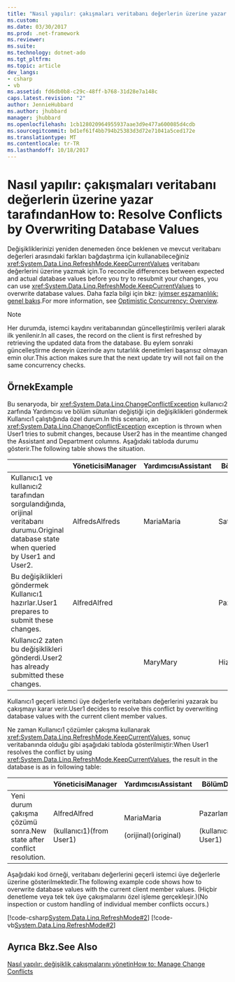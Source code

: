 ```yaml
---
title: "Nasıl yapılır: çakışmaları veritabanı değerlerin üzerine yazar tarafından"
ms.custom: 
ms.date: 03/30/2017
ms.prod: .net-framework
ms.reviewer: 
ms.suite: 
ms.technology: dotnet-ado
ms.tgt_pltfrm: 
ms.topic: article
dev_langs:
- csharp
- vb
ms.assetid: fd6db0b8-c29c-48ff-b768-31d28e7a148c
caps.latest.revision: "2"
author: JennieHubbard
ms.author: jhubbard
manager: jhubbard
ms.openlocfilehash: 1cb128020964955937aae3d9e477a600085d4cdb
ms.sourcegitcommit: bd1ef61f4bb794b25383d3d72e71041a5ced172e
ms.translationtype: MT
ms.contentlocale: tr-TR
ms.lasthandoff: 10/18/2017
---
```

# <a name="how-to-resolve-conflicts-by-overwriting-database-values"></a><span data-ttu-id="1d495-102">Nasıl yapılır: çakışmaları veritabanı değerlerin üzerine yazar tarafından</span><span class="sxs-lookup"><span data-stu-id="1d495-102">How to: Resolve Conflicts by Overwriting Database Values</span></span>
<span data-ttu-id="1d495-103">Değişikliklerinizi yeniden denemeden önce beklenen ve mevcut veritabanı değerleri arasındaki farkları bağdaştırma için kullanabileceğiniz <xref:System.Data.Linq.RefreshMode.KeepCurrentValues> veritabanı değerlerini üzerine yazmak için.</span><span class="sxs-lookup"><span data-stu-id="1d495-103">To reconcile differences between expected and actual database values before you try to resubmit your changes, you can use <xref:System.Data.Linq.RefreshMode.KeepCurrentValues> to overwrite database values.</span></span> <span data-ttu-id="1d495-104">Daha fazla bilgi için bkz: [iyimser eşzamanlılık: genel bakış](../../../../../../docs/framework/data/adonet/sql/linq/optimistic-concurrency-overview.md).</span><span class="sxs-lookup"><span data-stu-id="1d495-104">For more information, see [Optimistic Concurrency: Overview](../../../../../../docs/framework/data/adonet/sql/linq/optimistic-concurrency-overview.md).</span></span>  
  
> [!NOTE]
>  <span data-ttu-id="1d495-105">Her durumda, istemci kaydını veritabanından güncelleştirilmiş verileri alarak ilk yenilenir.</span><span class="sxs-lookup"><span data-stu-id="1d495-105">In all cases, the record on the client is first refreshed by retrieving the updated data from the database.</span></span> <span data-ttu-id="1d495-106">Bu eylem sonraki güncelleştirme deneyin üzerinde aynı tutarlılık denetimleri başarısız olmayan emin olur.</span><span class="sxs-lookup"><span data-stu-id="1d495-106">This action makes sure that the next update try will not fail on the same concurrency checks.</span></span>  
  
## <a name="example"></a><span data-ttu-id="1d495-107">Örnek</span><span class="sxs-lookup"><span data-stu-id="1d495-107">Example</span></span>  
 <span data-ttu-id="1d495-108">Bu senaryoda, bir <xref:System.Data.Linq.ChangeConflictException> kullanıcı2 zarfında Yardımcısı ve bölüm sütunları değiştiği için değişiklikleri göndermek Kullanıcı1 çalıştığında özel durum.</span><span class="sxs-lookup"><span data-stu-id="1d495-108">In this scenario, an <xref:System.Data.Linq.ChangeConflictException> exception is thrown when User1 tries to submit changes, because User2 has in the meantime changed the Assistant and Department columns.</span></span> <span data-ttu-id="1d495-109">Aşağıdaki tabloda durumu gösterir.</span><span class="sxs-lookup"><span data-stu-id="1d495-109">The following table shows the situation.</span></span>  
  
||<span data-ttu-id="1d495-110">Yöneticisi</span><span class="sxs-lookup"><span data-stu-id="1d495-110">Manager</span></span>|<span data-ttu-id="1d495-111">Yardımcısı</span><span class="sxs-lookup"><span data-stu-id="1d495-111">Assistant</span></span>|<span data-ttu-id="1d495-112">Bölüm</span><span class="sxs-lookup"><span data-stu-id="1d495-112">Department</span></span>|  
|------|-------------|---------------|----------------|  
|<span data-ttu-id="1d495-113">Kullanıcı1 ve kullanıcı2 tarafından sorgulandığında, orijinal veritabanı durumu.</span><span class="sxs-lookup"><span data-stu-id="1d495-113">Original database state when queried by User1 and User2.</span></span>|<span data-ttu-id="1d495-114">Alfreds</span><span class="sxs-lookup"><span data-stu-id="1d495-114">Alfreds</span></span>|<span data-ttu-id="1d495-115">Maria</span><span class="sxs-lookup"><span data-stu-id="1d495-115">Maria</span></span>|<span data-ttu-id="1d495-116">Satış</span><span class="sxs-lookup"><span data-stu-id="1d495-116">Sales</span></span>|  
|<span data-ttu-id="1d495-117">Bu değişiklikleri göndermek Kullanıcı1 hazırlar.</span><span class="sxs-lookup"><span data-stu-id="1d495-117">User1 prepares to submit these changes.</span></span>|<span data-ttu-id="1d495-118">Alfred</span><span class="sxs-lookup"><span data-stu-id="1d495-118">Alfred</span></span>||<span data-ttu-id="1d495-119">Pazarlama</span><span class="sxs-lookup"><span data-stu-id="1d495-119">Marketing</span></span>|  
|<span data-ttu-id="1d495-120">Kullanıcı2 zaten bu değişiklikleri gönderdi.</span><span class="sxs-lookup"><span data-stu-id="1d495-120">User2 has already submitted these changes.</span></span>||<span data-ttu-id="1d495-121">Mary</span><span class="sxs-lookup"><span data-stu-id="1d495-121">Mary</span></span>|<span data-ttu-id="1d495-122">Hizmet</span><span class="sxs-lookup"><span data-stu-id="1d495-122">Service</span></span>|  
  
 <span data-ttu-id="1d495-123">Kullanıcı1 geçerli istemci üye değerlerle veritabanı değerlerini yazarak bu çakışmayı karar verir.</span><span class="sxs-lookup"><span data-stu-id="1d495-123">User1 decides to resolve this conflict by overwriting database values with the current client member values.</span></span>  
  
 <span data-ttu-id="1d495-124">Ne zaman Kullanıcı1 çözümler çakışma kullanarak <xref:System.Data.Linq.RefreshMode.KeepCurrentValues>, sonuç veritabanında olduğu gibi aşağıdaki tabloda gösterilmiştir:</span><span class="sxs-lookup"><span data-stu-id="1d495-124">When User1 resolves the conflict by using <xref:System.Data.Linq.RefreshMode.KeepCurrentValues>, the result in the database is as in following table:</span></span>  
  
||<span data-ttu-id="1d495-125">Yöneticisi</span><span class="sxs-lookup"><span data-stu-id="1d495-125">Manager</span></span>|<span data-ttu-id="1d495-126">Yardımcısı</span><span class="sxs-lookup"><span data-stu-id="1d495-126">Assistant</span></span>|<span data-ttu-id="1d495-127">Bölüm</span><span class="sxs-lookup"><span data-stu-id="1d495-127">Department</span></span>|  
|------|-------------|---------------|----------------|  
|<span data-ttu-id="1d495-128">Yeni durum çakışma çözümü sonra.</span><span class="sxs-lookup"><span data-stu-id="1d495-128">New state after conflict resolution.</span></span>|<span data-ttu-id="1d495-129">Alfred</span><span class="sxs-lookup"><span data-stu-id="1d495-129">Alfred</span></span><br /><br /> <span data-ttu-id="1d495-130">(kullanıcı1)</span><span class="sxs-lookup"><span data-stu-id="1d495-130">(from User1)</span></span>|<span data-ttu-id="1d495-131">Maria</span><span class="sxs-lookup"><span data-stu-id="1d495-131">Maria</span></span><br /><br /> <span data-ttu-id="1d495-132">(orijinal)</span><span class="sxs-lookup"><span data-stu-id="1d495-132">(original)</span></span>|<span data-ttu-id="1d495-133">Pazarlama</span><span class="sxs-lookup"><span data-stu-id="1d495-133">Marketing</span></span><br /><br /> <span data-ttu-id="1d495-134">(kullanıcı1)</span><span class="sxs-lookup"><span data-stu-id="1d495-134">(from User1)</span></span>|  
  
 <span data-ttu-id="1d495-135">Aşağıdaki kod örneği, veritabanı değerlerini geçerli istemci üye değerlerle üzerine gösterilmektedir.</span><span class="sxs-lookup"><span data-stu-id="1d495-135">The following example code shows how to overwrite database values with the current client member values.</span></span> <span data-ttu-id="1d495-136">(Hiçbir denetleme veya tek tek üye çakışmalarını özel işleme gerçekleşir.)</span><span class="sxs-lookup"><span data-stu-id="1d495-136">(No inspection or custom handling of individual member conflicts occurs.)</span></span>  
  
 [!code-csharp[System.Data.Linq.RefreshMode#2](../../../../../../samples/snippets/csharp/VS_Snippets_Data/system.data.linq.refreshmode/cs/program.cs#2)]
 [!code-vb[System.Data.Linq.RefreshMode#2](../../../../../../samples/snippets/visualbasic/VS_Snippets_Data/system.data.linq.refreshmode/vb/module1.vb#2)]  
  
## <a name="see-also"></a><span data-ttu-id="1d495-137">Ayrıca Bkz.</span><span class="sxs-lookup"><span data-stu-id="1d495-137">See Also</span></span>  
 [<span data-ttu-id="1d495-138">Nasıl yapılır: değişiklik çakışmalarını yönetin</span><span class="sxs-lookup"><span data-stu-id="1d495-138">How to: Manage Change Conflicts</span></span>](../../../../../../docs/framework/data/adonet/sql/linq/how-to-manage-change-conflicts.md)
